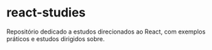 # react-studies
Repositório dedicado a estudos direcionados ao React, com exemplos práticos e estudos dirigidos sobre.
